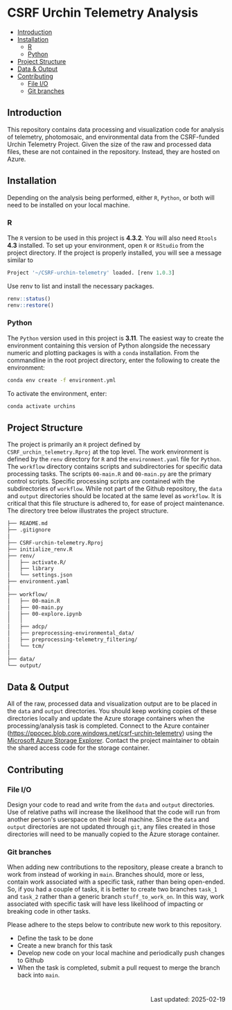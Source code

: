 # CSRF Urchin Telemetry Analysis

<!-- TOC -->

- [Introduction](#introduction)
- [Installation](#installation)
  - [R](#r)
  - [Python](#python)
- [Project Structure](#project-structure)
- [Data & Output](#data--output)
- [Contributing](#contributing)
  - [File I/O](#file-io)
  - [Git branches](#git-branches)
  
<!-- /TOC -->

## Introduction
This repository contains data processing and visualization code for analysis of telemetry, photomosaic, and environmental data from the CSRF-funded Urchin Telemetry Project.  Given the size of the raw and processed data files, these are not contained in the repository.  Instead, they are hosted on Azure.

## Installation
Depending on the analysis being performed, either `R`, `Python`, or both will need to be installed on your local machine.

### R
The `R` version to be used in this project is __4.3.2__.  You will also need `Rtools` __4.3__ installed.  To set up your environment, open `R` or `RStudio` from the project directory.  If the project is properly installed, you will see a message similar to
```r
Project '~/CSRF-urchin-telemetry' loaded. [renv 1.0.3]
```
Use renv to list and install the necessary packages.
```r
renv::status()
renv::restore()
```

### Python
The `Python` version used in this project is __3.11__.  The easiest way to create the environment containing this version of Python alongside the necessary numeric and plotting packages is with a `conda` installation.  From the commandline in the root project directory, enter the following to create the environment:
```bash
conda env create -f environment.yml
```
To activate the environment, enter:
```bash
conda activate urchins
```

## Project Structure
The project is primarily an `R` project defined by `CSRF_urchin_telemetry.Rproj` at the top level.  The work environment is defined by the `renv` directory for `R` and the `environment.yaml` file for `Python`.  The `workflow` directory contains scripts and subdirectories for specific data processing tasks.  The scripts `00-main.R` and `00-main.py` are the primary control scripts.  Specific processing scripts are contained with the subdirectories of `workflow`.  While not part of the Github repository, the `data` and `output` directories should be located at the same level as `workflow`.  It is critical that this file structure is adhered to, for ease of project maintenance.  The directory tree below illustrates the project structure.

```sh
├── README.md
├── .gitignore
│
├── CSRF-urchin-telemetry.Rproj
├── initialize_renv.R
├── renv/
│   ├── activate.R/
│   ├── library
│   └── settings.json
├── environment.yaml
│
├── workflow/
│   ├── 00-main.R
│   ├── 00-main.py
│   ├── 00-explore.ipynb
│   │
│   ├── adcp/
│   ├── preprocessing-environmental_data/
│   ├── preprocessing-telemetry_filtering/
│   └── tcm/
│
├── data/
└── output/
```

## Data & Output
All of the raw, processed data and visualization output are to be placed in the `data` and `output` directories.  You should keep working copies of these directories locally and update the Azure storage containers when the processing/analysis task is completed.  Connect to the Azure container (https://ppocec.blob.core.windows.net/csrf-urchin-telemetry) using the [Microsoft Azure Storage Explorer](https://azure.microsoft.com/en-ca/products/storage/storage-explorer).  Contact the project maintainer to obtain the shared access code for the storage container.

## Contributing


### File I/O
Design your code to read and write from the `data` and `output` directories.  Use of relative paths will increase the likelihood that the code will run from another person's userspace on their local machine.  Since the `data` and `output` directories are not updated through `git`, any files created in those directories will need to be manually copied to the Azure storage container.

### Git branches
When adding new contributions to the repository, please create a branch to work from instead of working in `main`. Branches should, more or less, contain work associated with a specific task, rather than being open-ended.  So, if you had a couple of tasks, it is better to create two branches `task_1` and `task_2` rather than a generic branch `stuff_to_work_on`.  In this way, work associated with specific task will have less likelihood of impacting or breaking code in other tasks.

Please adhere to the steps below to contribute new work to this repository.
* Define the task to be done
* Create a new branch for this task
* Develop new code on your local machine and periodically push changes to Github
* When the task is completed, submit a pull request to merge the branch back into `main`.

#
 <div align="right"> Last updated: 2025-02-19 </div>
 
<!-- + the file `0-packrat-initialize.R` that has been created by Filippo Ferrario at the beginning to initialize the library -->







